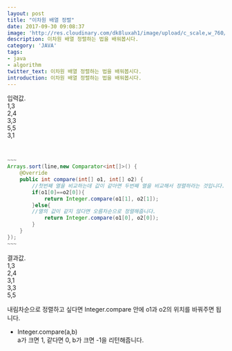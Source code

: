 ```yaml
---
layout: post
title: "이차원 배열 정렬"
date: 2017-09-30 09:08:37
image: 'http://res.cloudinary.com/dk8luxah1/image/upload/c_scale,w_760/v1502208952/algorithm.jpg'
description: 이차원 배열 정렬하는 법을 배워봅시다.
category: 'JAVA'
tags:
- java
- algorithm
twitter_text: 이차원 배열 정렬하는 법을 배워봅시다.
introduction: 이차원 배열 정렬하는 법을 배워봅시다.
---
```


입력값.<br />1,3<br />2,4<br />3,3<br />5,5<br />3,1



```java


~~~
Arrays.sort(line,new Comparator<int[]>() {
 	@Override
	public int compare(int[] o1, int[] o2) {
    	//첫번째 열을 비교하는데 값이 같아면 두번째 열을 비교해서 정렬하라는 것입니다.
		if(o1[0]==o2[0]){
			return Integer.compare(o1[1], o2[1]);
		}else{
        //열의 값이 같지 않다면 오름차순으로 정렬해줍니다.
			return Integer.compare(o1[0], o2[0]);
		}
	}
});
~~~

```

결과값.<br />1,3<br />2,4<br />3,1<br />3,3<br />5,5<br />

내림차순으로 정렬하고 싶다면 Integer.compare 안에 o1과 o2의 위치를 바꿔주면 됩니다.

* Integer.compare(a,b)
<br/>a가 크면 1, 같다면 0, b가 크면 -1을 리턴해줍니다.























